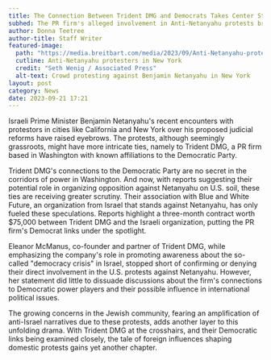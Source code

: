 ```yaml
---
title: The Connection Between Trident DMG and Democrats Takes Center Stage
subhed: The PR firm's alleged involvement in Anti-Netanyahu protests brings its Democratic ties to the forefront
author: Donna Teetree
author-title: Staff Writer
featured-image: 
  path: "https://media.breitbart.com/media/2023/09/Anti-Netanyahu-protest-New-York-Associated-Press-640x480.jpg"
  cutline: Anti-Netanyahu protesters in New York
  credit: "Seth Wenig / Associated Press"
  alt-text: Crowd protesting against Benjamin Netanyahu in New York
layout: post
category: News
date: 2023-09-21 17:21
---
```


Israeli Prime Minister Benjamin Netanyahu's recent encounters with protestors in cities like California and New York over his proposed judicial reforms have raised eyebrows. The protests, although seemingly grassroots, might have more intricate ties, namely to Trident DMG, a PR firm based in Washington with known affiliations to the Democratic Party.

Trident DMG's connections to the Democratic Party are no secret in the corridors of power in Washington. And now, with reports suggesting their potential role in organizing opposition against Netanyahu on U.S. soil, these ties are receiving greater scrutiny. Their association with Blue and White Future, an organization from Israel that stands against Netanyahu, has only fueled these speculations. Reports highlight a three-month contract worth $75,000 between Trident DMG and the Israeli organization, putting the PR firm's Democrat links under the spotlight.

Eleanor McManus, co-founder and partner of Trident DMG, while emphasizing the company's role in promoting awareness about the so-called "democracy crisis" in Israel, stopped short of confirming or denying their direct involvement in the U.S. protests against Netanyahu. However, her statement did little to dissuade discussions about the firm's connections to Democratic power players and their possible influence in international political issues.

The growing concerns in the Jewish community, fearing an amplification of anti-Israel narratives due to these protests, adds another layer to this unfolding drama. With Trident DMG at the crosshairs, and their Democratic links being examined closely, the tale of foreign influences shaping domestic protests gains yet another chapter.
